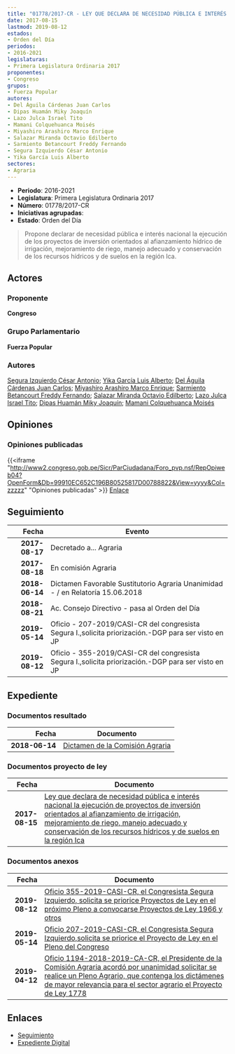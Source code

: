 ```yaml
---
title: "01778/2017-CR - LEY QUE DECLARA DE NECESIDAD PÚBLICA E INTERÉS NACIONAL LA EJECUCIÓN DE PROYECTOS DE INVERSIÓN ORIENTADOS AL AFIANZAMIENTO DE IRRIGACIÓN, MEJORAMIENTO DE RIEGO, MANEJO ADECUADO Y CONSERVACIÓN DE LOS RECURSOS HIDRÍCOS Y DE SUELOS EN LA REGIÓN ICA"
date: 2017-08-15
lastmod: 2019-08-12
estados:
- Orden del Día
periodos:
- 2016-2021
legislaturas:
- Primera Legislatura Ordinaria 2017
proponentes:
- Congreso
grupos:
- Fuerza Popular
autores:
- Del Águila Cárdenas Juan Carlos
- Dipas Huamán Miky Joaquín
- Lazo Julca Israel Tito
- Mamani Colquehuanca Moisés
- Miyashiro Arashiro Marco Enrique
- Salazar Miranda Octavio Edilberto
- Sarmiento Betancourt Freddy Fernando
- Segura Izquierdo César Antonio
- Yika García Luis Alberto
sectores:
- Agraria
---
```

- **Periodo**: 2016-2021
- **Legislatura**: Primera Legislatura Ordinaria 2017
- **Número**: 01778/2017-CR
- **Iniciativas agrupadas**: 
- **Estado**: Orden del Día

> Propone declarar de necesidad pública e interés nacional la ejecución de los proyectos de inversión orientados al afianzamiento hídrico de irrigación, mejoramiento de riego, manejo adecuado y conservación de los recursos hídricos y de suelos en la región Ica.


## Actores

### Proponente

**Congreso**

### Grupo Parlamentario

**Fuerza Popular**

### Autores

[Segura Izquierdo César Antonio](mailto:mailto:csegura@congreso.gob.pe); [Yika García Luis Alberto](mailto:mailto:lyika@congreso.gob.pe); [Del Águila Cárdenas Juan Carlos](mailto:mailto:jdelaguila@congreso.gob.pe); [Miyashiro Arashiro Marco Enrique](mailto:mailto:mmiyashiro@congreso.gob.pe); [Sarmiento Betancourt Freddy Fernando](mailto:mailto:fsarmiento@congreso.gob.pe); [Salazar Miranda Octavio Edilberto](mailto:mailto:osalazar@congreso.gob.pe); [Lazo Julca Israel Tito](mailto:mailto:ilazo@congreso.gob.pe); [Dipas Huamán Miky Joaquín](mailto:mailto:mdipas@congreso.gob.pe); [Mamani Colquehuanca Moisés](mailto:mailto:mmamani@congreso.gob.pe)

## Opiniones

### Opiniones publicadas

{{<iframe "http://www2.congreso.gob.pe/Sicr/ParCiudadana/Foro_pvp.nsf/RepOpiweb04?OpenForm&Db=99910EC652C196B80525817D00788822&View=yyyy&Col=zzzzz" "Opiniones publicadas" >}}
[Enlace](http://www2.congreso.gob.pe/Sicr/ParCiudadana/Foro_pvp.nsf/RepOpiweb04?OpenForm&Db=99910EC652C196B80525817D00788822&View=yyyy&Col=zzzzz)


## Seguimiento

| Fecha | Evento |
|------:|--------|
| **2017-08-17** | Decretado a... Agraria |
| **2017-08-18** | En comisión Agraria |
| **2018-06-14** | Dictamen Favorable Sustitutorio Agraria Unanimidad - / en Relatoría 15.06.2018 |
| **2018-08-21** | Ac. Consejo Directivo - pasa al Orden del Día |
| **2019-05-14** | Oficio - 207-2019/CASI-CR del congresista Segura I.,solicita priorización.-DGP para ser visto en JP |
| **2019-08-12** | Oficio - 355-2019/CASI-CR del congresista Segura I.,solicita priorización.-DGP para ser visto en JP |

## Expediente

### Documentos resultado

| Fecha | Documento |
|------:|-----------|
| **2018-06-14** | [Dictamen de la Comisión Agraria](http://www.leyes.congreso.gob.pe/Documentos/2016_2021/Dictamenes/Proyectos_de_Ley/01778DC01MAY20180614.pdf) |

### Documentos proyecto de ley

| Fecha | Documento |
|------:|-----------|
| **2017-08-15** | [Ley que declara de necesidad pública e interés nacional la ejecución de proyectos de inversión orientados al afianzamiento de irrigación, mejoramiento de riego, manejo adecuado y conservación de los recursos hídricos y de suelos en la región Ica](http://www.leyes.congreso.gob.pe/Documentos/2016_2021/Proyectos_de_Ley_y_de_Resoluciones_Legislativas/PL0177820170815..PDF) |

### Documentos anexos

| Fecha | Documento |
|------:|-----------|
| **2019-08-12** | [Oficio 355-2019-CASI-CR, el Congresista Segura Izquierdo, solicita se priorice Proyectos de Ley en el próximo Pleno a convocarse Proyectos de Ley 1966 y otros](http://www.leyes.congreso.gob.pe/Documentos/2016_2021/Oficios/Congresistas/OFICIO-355-2019-CASI-CR.pdf) |
| **2019-05-14** | [Oficio 207-2019-CASI-CR, el Congresista Segura Izquierdo,solicita se priorice el Proyecto de Ley en el Pleno del Congreso](http://www.leyes.congreso.gob.pe/Documentos/2016_2021/Oficios/Congresistas/OFICIO-207-2019-CASI-CR.pdf) |
| **2019-04-12** | [Oficio 1194-2018-2019-CA-CR, el Presidente de la Comisión Agraria acordó por unanimidad solicitar se realice un Pleno Agrario, que contenga los dictámenes de mayor relevancia para el sector agrario el Proyecto de Ley 1778](http://www.leyes.congreso.gob.pe/Documentos/2016_2021/Oficios/Comisiones_Ordinarias/OFICIO-1194-2018-2019-CA-CR.pdf) |

## Enlaces

- [Seguimiento](http://www2.congreso.gob.pe/Sicr/TraDocEstProc/CLProLey2016.nsf/f7fff46988ca05b1052578e100829cc7/2eb9e4224975d8bc0525817d00746d2b?OpenDocument)
- [Expediente Digital](http://www2.congreso.gob.pe/Sicr/TraDocEstProc/Expvirt_2011.nsf/visbusqptramdoc1621/01778?opendocument)

